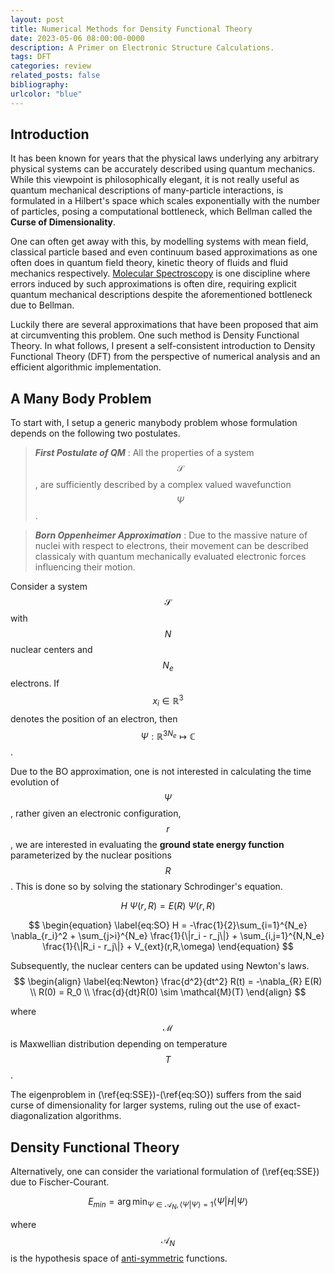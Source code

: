 ```yaml
---
layout: post
title: Numerical Methods for Density Functional Theory
date: 2023-05-06 08:00:00-0000
description: A Primer on Electronic Structure Calculations.
tags: DFT
categories: review
related_posts: false
bibliography: 
urlcolor: "blue"
---
```


## Introduction

It has been known for years that the physical laws underlying any arbitrary physical systems can be accurately described using quantum mechanics.
While this viewpoint is philosophically elegant, it is not really useful as quantum mechanical descriptions of many-particle interactions, is formulated in a Hilbert's space which scales exponentially with the number of particles, posing a computational bottleneck, which Bellman called the **Curse of Dimensionality**.

One can often get away with this, by modelling systems with mean field, classical particle based and even continuum based approximations as one often does in quantum field theory, kinetic theory of fluids and fluid mechanics respectively. [Molecular Spectroscopy](https://en.wikipedia.org/wiki/Spectroscopy) is one discipline where errors induced by such approximations is often dire, requiring explicit quantum mechanical descriptions despite the aforementioned bottleneck due to Bellman.

Luckily there are several approximations that have been proposed that aim at circumventing this problem. One such method is Density Functional Theory. In what follows, I present a self-consistent introduction to Density Functional Theory (DFT) from the perspective of numerical analysis and an efficient algorithmic implementation.

## A Many Body Problem

To start with, I setup a generic manybody problem whose formulation depends on the following two postulates.

> **_First Postulate of QM_** : All the properties of a system $$\mathcal{S}$$, are sufficiently described by a complex valued wavefunction $$\Psi$$. 

> **_Born Oppenheimer Approximation_** : Due to the massive nature of nuclei with respect to electrons, their movement can be described classicaly with quantum mechanically evaluated electronic forces influencing their motion.

Consider a system $$\mathcal{S}$$ with $$N$$ nuclear centers and $$N_e$$ electrons. If $$x_i \in \mathbb{R}^3$$ denotes the position of an electron, then $$\Psi:\mathbb{R}^{3N_e} \mapsto \mathbb{C}$$.
 

Due to the BO approximation, one is not interested in calculating the time evolution of $$\Psi$$, rather given an electronic configuration, $$r$$, we are interested in evaluating the **ground state energy function** parameterized by the nuclear positions $$R$$. This is done so by solving the stationary Schrodinger's equation.

$$
\begin{equation}
    \label{eq:SSE}
    H\:\Psi(r,R) = E(R)\:\Psi(r,R)
\end{equation}
$$

$$
\begin{equation}
    \label{eq:SO}
    H = -\frac{1}{2}\sum_{i=1}^{N_e} \nabla_{r_i}^2 + \sum_{j>i}^{N_e} \frac{1}{\|r_i - r_j\|} + \sum_{i,j=1}^{N,N_e} \frac{1}{\|R_i - r_j\|} + V_{ext}(r,R,\omega)
\end{equation}
$$

Subsequently, the nuclear centers can be updated using Newton's laws.
$$
\begin{align}
    \label{eq:Newton}
    \frac{d^2}{dt^2} R(t) = -\nabla_{R} E(R) \\ 
    R(0) = R_0 \\ 
    \frac{d}{dt}R(0) \sim \mathcal{M}(T)
\end{align}
$$

where $$\mathcal{M}$$ is Maxwellian distribution depending on temperature $$T$$.

The eigenproblem in (\ref{eq:SSE})-(\ref{eq:SO}) suffers from the said curse of dimensionality for larger systems, ruling out the use of exact-diagonalization algorithms.

## Density Functional Theory

Alternatively, one can consider the variational formulation of (\ref{eq:SSE}) due to Fischer-Courant.

$$
\begin{equation}
    \label{eq:variantional}
    E_{min} = \arg \min_{\Psi \in \mathcal{A}_N, \langle\Psi|\Psi \rangle=1} \langle \Psi |H|\Psi \rangle
\end{equation}
$$

where $$\mathcal{A}_N$$ is the hypothesis space of [anti-symmetric](http://psi.phys.wits.ac.za/teaching/Connell/phys284/2005/lecture-03/lecture_03/node16.html) functions.